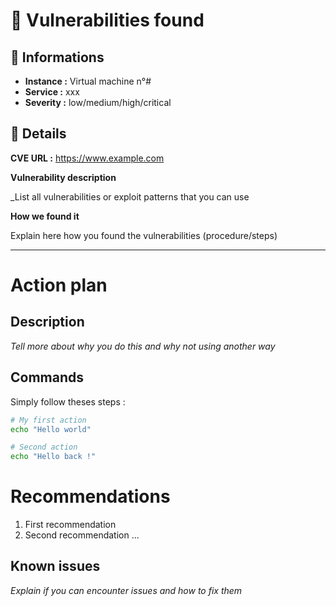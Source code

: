 # 🐛 Vulnerabilities found

## 📖 Informations

- **Instance :** Virtual machine n°#
- **Service :** xxx
- **Severity :** low/medium/high/critical

## 🔎 Details

**CVE URL :** https://www.example.com

**Vulnerability description**

_List all vulnerabilities or exploit patterns that you can use

**How we found it**

Explain here how you found the vulnerabilities (procedure/steps)

---

# Action plan

## Description

_Tell more about why you do this and why not using another way_

## Commands

Simply follow theses steps :

```bash
# My first action
echo "Hello world"

# Second action
echo "Hello back !"
```

# Recommendations

1. First recommendation
2. Second recommendation
...

## Known issues

_Explain if you can encounter issues and how to fix them_
